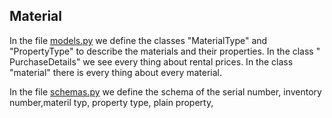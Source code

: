 ## Material

In the file [models.py](./models.py) we define the classes "MaterialType" and "PropertyType" to describe the materials and their properties. In the class " PurchaseDetails" we see every thing about rental prices.
In the class "material" there is every thing about every material.

In the file [schemas.py](./resources/schemas.py) we define the schema of the serial number, inventory number,materil typ, property type, plain property,
